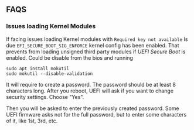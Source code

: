 ## FAQS

### Issues loading Kernel Modules

If facing issues loading Kernel modules with `Required key not available` Is due `EFI_SECURE_BOOT_SIG_ENFORCE` kernel config has been enabled. That prevents from loading unsigned third party modules if _UEFI Secure Boot_ is enabled. Could be disable from the bios and running 
 ```shell 
sudo apt install mokutil
sudo mokutil --disable-validation
```
It will require to create a password. The password should be at least 8 characters long. After you reboot, UEFI will ask if you want to change security settings. Choose "Yes".

Then you will be asked to enter the previously created password. Some UEFI firmware asks not for the full password, but to enter some characters of it, like 1st, 3rd, etc.


